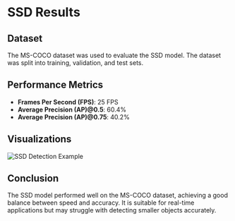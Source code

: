 # SSD Results

## Dataset
The MS-COCO dataset was used to evaluate the SSD model. The dataset was split into training, validation, and test sets.

## Performance Metrics
- **Frames Per Second (FPS)**: 25 FPS
- **Average Precision (AP)@0.5**: 60.4%
- **Average Precision (AP)@0.75**: 40.2%

## Visualizations
![SSD Detection Example](../images/ssd_example.png)

## Conclusion
The SSD model performed well on the MS-COCO dataset, achieving a good balance between speed and accuracy. It is suitable for real-time applications but may struggle with detecting smaller objects accurately.

